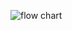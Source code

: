 
![flow chart](https://user-images.githubusercontent.com/101310186/161421524-551b7c67-770b-4f9f-8e61-cc83033cefd8.PNG)
